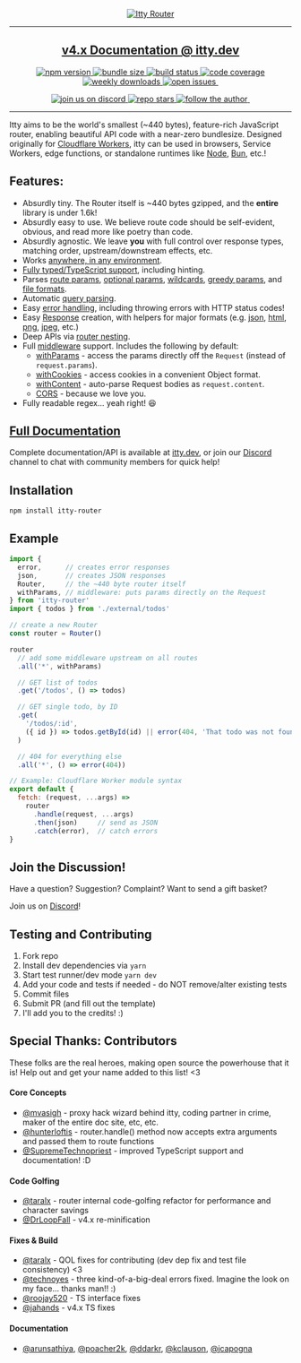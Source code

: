 <p align="center">
  <a href="https://itty.dev/itty-router">
     <img src="https://github.com/kwhitley/itty-router/assets/865416/7751dac0-2dc8-4754-8b39-d08fc2144b4f" alt="Itty Router" />
  </a>
<p>
  
---
<h2 align="center"><a href="https://itty.dev/itty-router">v4.x Documentation @ itty.dev</a>
<br /></h2>

<p align="center">
  <a href="https://npmjs.com/package/itty-router" target="_blank">
    <img src="https://img.shields.io/npm/v/itty-router.svg?style=flat-square" alt="npm version" />
  </a>
  <a href="https://deno.bundlejs.com/?q=itty-router/Router" target="_blank">
    <img src="https://deno.bundlejs.com/?q=itty-router/Router&badge&badge-style=flat-square" alt="bundle size" />
  </a>
  <a href="https://github.com/kwhitley/itty-router/actions/workflows/verify.yml" target="_blank">
    <img src="https://img.shields.io/github/actions/workflow/status/kwhitley/itty-router/verify.yml?branch=v4.x&style=flat-square" alt="build status" />
  </a>
  <a href="https://coveralls.io/github/kwhitley/itty-router?branch=v4.x" target="_blank">
    <img src="https://img.shields.io/coveralls/github/kwhitley/itty-router/v4.x?style=flat-square" alt="code coverage" />
  </a>
  <a href="https://npmjs.com/package/itty-router" target="_blank">
    <img src="https://img.shields.io/npm/dw/itty-router?style=flat-square" alt="weekly downloads" />
  </a>
  <a href="https://github.com/kwhitley/itty-router/issues" target="_blank">
    <img src="https://img.shields.io/github/issues/kwhitley/itty-router?style=flat-square" alt="open issues" />
  </a>
  <a href="" target="_blank">
    <img src="" alt="" />
  </a>
</p>

<p align="center">
  <a href="https://discord.com/channels/832353585802903572" target="_blank">
    <img src="https://img.shields.io/discord/832353585802903572?style=flat-square" alt="join us on discord" />
  </a>
  <a href="https://github.com/kwhitley/itty-router" target="_blank">
    <img src="https://img.shields.io/github/stars/kwhitley/itty-router?style=social" alt="repo stars" />
  </a>
  <a href="https://www.twitter.com/kevinrwhitley" target="_blank">
    <img src="https://img.shields.io/twitter/follow/kevinrwhitley.svg?style=social&label=Follow" alt="follow the author" />
  </a>
  <a href="" target="_blank">
    <img src="" alt="" />
  </a>
</p>

---

Itty aims to be the world's smallest (~440 bytes), feature-rich JavaScript router, enabling beautiful API code with a near-zero bundlesize. Designed originally for [Cloudflare Workers](https://itty.dev/itty-router/runtimes#Cloudflare%20Workers), itty can be used in browsers, Service Workers, edge functions, or standalone runtimes like [Node](https://itty.dev/itty-router/runtimes#Node), [Bun](https://itty.dev/itty-router/runtimes#Bun), etc.!

## Features:

- Absurdly tiny. The Router itself is ~440 bytes gzipped, and the **entire** library is under 1.6k!
- Absurdly easy to use. We believe route code should be self-evident, obvious, and read more like poetry than code.
- Absurdly agnostic. We leave **you** with full control over response types, matching order, upstream/downstream effects, etc.
- Works [anywhere, in any environment](https://itty.dev/itty-router/runtimes).
- [Fully typed/TypeScript support](https://itty.dev/itty-router/typescript), including hinting.
- Parses [route params](https://itty.dev/itty-router/route-patterns#params),
  [optional params](https://itty.dev/itty-router/route-patterns#optional),
  [wildcards](https://itty.dev/itty-router/route-patterns#wildcards),
  [greedy params](https://itty.dev/itty-router/route-patterns#greedy),
  and [file formats](https://itty.dev/itty-router/route-patterns#file-formats).
- Automatic [query parsing](https://itty.dev/itty-router/route-patterns#query).
- Easy [error handling](https://itty.dev/itty-router/errors), including throwing errors with HTTP status codes!
- Easy [Response](https://itty.dev/itty-router/responses) creation, with helpers for major formats (e.g.
  [json](https://itty.dev/itty-router/api#json),
  [html](https://itty.dev/itty-router/api#html),
  [png](https://itty.dev/itty-router/api#png),
  [jpeg](https://itty.dev/itty-router/api#jpeg), etc.)
- Deep APIs via [router nesting](https://itty.dev/itty-router/nesting).
- Full [middleware](https://itty.dev/itty-router/middleware) support. Includes the following by default:
  - [withParams](https://itty.dev/itty-router/api#withParams) - access the params directly off the `Request` (instead of `request.params`).
  - [withCookies](https://itty.dev/itty-router/api#withCookies) - access cookies in a convenient Object format.
  - [withContent](https://itty.dev/itty-router/api#withContent) - auto-parse Request bodies as `request.content`.
  - [CORS](https://itty.dev/itty-router/cors) - because we love you.
- Fully readable regex... yeah right! 😆

## [Full Documentation](https://itty.dev/itty-router)

Complete documentation/API is available at [itty.dev](https://itty.dev/itty-router), or join our [Discord](https://discord.com/channels/832353585802903572) channel to chat with community members for quick help!

## Installation

```
npm install itty-router
```

## Example

```js
import {
  error,      // creates error responses
  json,       // creates JSON responses
  Router,     // the ~440 byte router itself
  withParams, // middleware: puts params directly on the Request
} from 'itty-router'
import { todos } from './external/todos'

// create a new Router
const router = Router()

router
  // add some middleware upstream on all routes
  .all('*', withParams)

  // GET list of todos
  .get('/todos', () => todos)

  // GET single todo, by ID
  .get(
    '/todos/:id',
    ({ id }) => todos.getById(id) || error(404, 'That todo was not found')
  )

  // 404 for everything else
  .all('*', () => error(404))

// Example: Cloudflare Worker module syntax
export default {
  fetch: (request, ...args) =>
    router
      .handle(request, ...args)
      .then(json)     // send as JSON
      .catch(error),  // catch errors
}
```

## Join the Discussion!

Have a question? Suggestion? Complaint? Want to send a gift basket?

Join us on [Discord](https://discord.com/channels/832353585802903572)!

## Testing and Contributing

1. Fork repo
1. Install dev dependencies via `yarn`
1. Start test runner/dev mode `yarn dev`
1. Add your code and tests if needed - do NOT remove/alter existing tests
1. Commit files
1. Submit PR (and fill out the template)
1. I'll add you to the credits! :)

## Special Thanks: Contributors

These folks are the real heroes, making open source the powerhouse that it is! Help out and get your name added to this list! <3

#### Core Concepts

- [@mvasigh](https://github.com/mvasigh) - proxy hack wizard behind itty, coding partner in crime, maker of the entire doc site, etc, etc.
- [@hunterloftis](https://github.com/hunterloftis) - router.handle() method now accepts extra arguments and passed them to route functions
- [@SupremeTechnopriest](https://github.com/SupremeTechnopriest) - improved TypeScript support and documentation! :D

#### Code Golfing

- [@taralx](https://github.com/taralx) - router internal code-golfing refactor for performance and character savings
- [@DrLoopFall](https://github.com/DrLoopFall) - v4.x re-minification

#### Fixes & Build

- [@taralx](https://github.com/taralx) - QOL fixes for contributing (dev dep fix and test file consistency) <3
- [@technoyes](https://github.com/technoyes) - three kind-of-a-big-deal errors fixed. Imagine the look on my face... thanks man!! :)
- [@roojay520](https://github.com/roojay520) - TS interface fixes
- [@jahands](https://github.com/jahands) - v4.x TS fixes

#### Documentation

- [@arunsathiya](https://github.com/arunsathiya),
  [@poacher2k](https://github.com/poacher2k),
  [@ddarkr](https://github.com/ddarkr),
  [@kclauson](https://github.com/kclauson),
  [@jcapogna](https://github.com/jcapogna)

